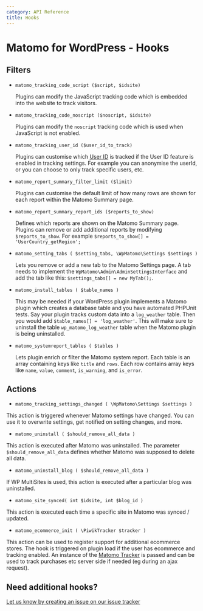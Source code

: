 ```yaml
---
category: API Reference
title: Hooks
---
```

# Matomo for WordPress - Hooks

## Filters

* `matomo_tracking_code_script ($script, $idsite)`

    Plugins can modify the JavaScript tracking code which is embedded into the website to track visitors.

* `matomo_tracking_code_noscript ($noscript, $idsite)`

    Plugins can modify the `noscript` tracking code which is used when JavaScript is not enabled.

* `matomo_tracking_user_id ($user_id_to_track)`

    Plugins can customise which [User ID](https://matomo.org/docs/user-id/) is tracked if the User ID feature is enabled in tracking settings. For example you can anonymise the userId, or you can choose to only track specific users, etc.

* `matomo_report_summary_filter_limit ($limit)`

    Plugins can customise the default limit of how many rows are shown for each report within the Matomo Summary page.

* `matomo_report_summary_report_ids ($reports_to_show)`

    Defines which reports are shown on the Matomo Summary page. Plugins can remove or add additional reports by modifying `$reports_to_show`. For example `$reports_to_show[] = 'UserCountry_getRegion';`

* `matomo_setting_tabs ( $setting_tabs, \WpMatomo\Settings $settings )`

    Lets you remove or add a new tab to the Matomo Settings page. A tab needs to implement the `WpMatomo\Admin\AdminSettingsInterface` and add the tab like this: `$settings_tabs[] = new MyTab();`.

* `matomo_install_tables ( $table_names )`

    This may be needed if your WordPress plugin implements a Matomo plugin which creates a database table and you have automated PHPUnit tests. Say your plugin tracks custom data into a `log_weather` table. Then you would add `$table_names[] = 'log_weather'`. This will make sure to uninstall the table `wp_matomo_log_weather` table when the Matomo plugin is being uninstalled.

* `matomo_systemreport_tables ( $tables )`

    Lets plugin enrich or filter the Matomo system report. Each table is an array containing keys like `title` and `rows`. Each row contains array keys like `name`, `value`, `comment`, `is_warning`, and `is_error`.

## Actions

* `matomo_tracking_settings_changed ( \WpMatomo\Settings $settings )`

This action is triggered whenever Matomo settings have changed. You can use it to overwrite settings, get notified on setting changes, and more.

* `matomo_uninstall ( $should_remove_all_data )`

This action is executed after Matomo was uninstalled. The parameter `$should_remove_all_data` defines whether Matomo was supposed to delete all data.

* `matomo_uninstall_blog ( $should_remove_all_data )`

If WP MultiSites is used, this action is executed after a particular blog was uninstalled.

* `matomo_site_synced( int $idsite, int $blog_id )`

This action is executed each time a specific site in Matomo was synced / updated.

* `matomo_ecommerce_init ( \PiwikTracker $tracker )`

This action can be used to register support for additional ecommerce stores. The hook is triggered on plugin load if the user has ecommerce and tracking enabled. An instance of the [Matomo Tracker](https://github.com/matomo-org/matomo-php-tracker) is passed and can be used to track purchases etc server side if needed (eg during an ajax request). 

## Need additional hooks?

[Let us know by creating an issue on our issue tracker](https://github.com/matomo-org/wp-matomo/issues)
